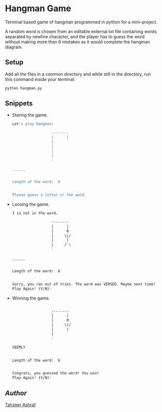 # Hangman Game

Terminal based game of hangman programmed in python for a mini-project.

A random word is chosen from an editable external txt file containing words separated by newline character, and the player has to guess the word without making more than 6 mistakes as it would complete the hangman diagram.

## Setup
Add all the files in a common directory and while still in the directory, run this command inside your terminal:
```bash
python hangman.py
```

## Snippets

- Staring the game.

  ```bash
  Let's play Hangman!

                    --------       
                    |      |       
                    |
                    |
                    |
                    |
                    -

  ______


  Length of the word:  6


  Please guess a letter or the word: 
  ```

- Loosing the game.

  ```bash
  I is not in the word.

                    --------
                    |      |
                    |      0
                    |     \|/
                    |      |
                    |     / \
                    -

  ______


  Length of the word:  6


  Sorry, you ran out of tries. The word was VERSED. Maybe next time!
  Play Again? (Y/N):
  ```
  
- Winning the game.

  ```bash
  
                    --------
                    |      |
                    |      0
                    |     \|/
                    |      |
                    |
                    -

  SEEMLY


  Length of the word:  6


  Congrats, you guessed the word! You win!
  Play Again? (Y/N):
  ```
  
## *Author*

[Tahzeer Ashraf](https://github.com/tahzeer)
